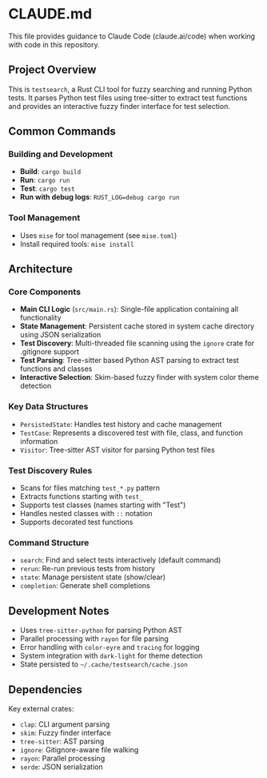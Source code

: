 # CLAUDE.md

This file provides guidance to Claude Code (claude.ai/code) when working with code in this repository.

## Project Overview

This is `testsearch`, a Rust CLI tool for fuzzy searching and running Python tests. It parses Python test files using tree-sitter to extract test functions and provides an interactive fuzzy finder interface for test selection.

## Common Commands

### Building and Development
- **Build**: `cargo build`
- **Run**: `cargo run`
- **Test**: `cargo test`
- **Run with debug logs**: `RUST_LOG=debug cargo run`

### Tool Management
- Uses `mise` for tool management (see `mise.toml`)
- Install required tools: `mise install`

## Architecture

### Core Components

- **Main CLI Logic** (`src/main.rs`): Single-file application containing all functionality
- **State Management**: Persistent cache stored in system cache directory using JSON serialization
- **Test Discovery**: Multi-threaded file scanning using the `ignore` crate for .gitignore support
- **Test Parsing**: Tree-sitter based Python AST parsing to extract test functions and classes
- **Interactive Selection**: Skim-based fuzzy finder with system color theme detection

### Key Data Structures

- `PersistedState`: Handles test history and cache management
- `TestCase`: Represents a discovered test with file, class, and function information
- `Visitor`: Tree-sitter AST visitor for parsing Python test files

### Test Discovery Rules

- Scans for files matching `test_*.py` pattern
- Extracts functions starting with `test_`
- Supports test classes (names starting with "Test")
- Handles nested classes with `::` notation
- Supports decorated test functions

### Command Structure

- `search`: Find and select tests interactively (default command)
- `rerun`: Re-run previous tests from history
- `state`: Manage persistent state (show/clear)
- `completion`: Generate shell completions

## Development Notes

- Uses `tree-sitter-python` for parsing Python AST
- Parallel processing with `rayon` for file parsing
- Error handling with `color-eyre` and `tracing` for logging
- System integration with `dark-light` for theme detection
- State persisted to `~/.cache/testsearch/cache.json`

## Dependencies

Key external crates:
- `clap`: CLI argument parsing
- `skim`: Fuzzy finder interface
- `tree-sitter`: AST parsing
- `ignore`: Gitignore-aware file walking
- `rayon`: Parallel processing
- `serde`: JSON serialization